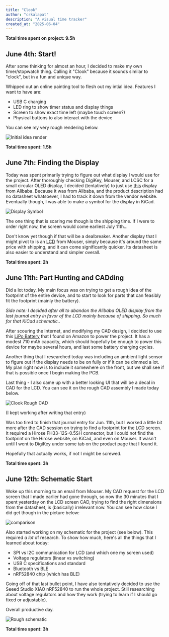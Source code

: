 ```yaml
---
title: "Clook"
author: "crkalapat"
description: "A visual time tracker"
created_at: "2025-06-04"
---
```


**Total time spent on project: 9.5h**

## June 4th: Start!

After some thinking for almost an hour, I decided to make my own timer/stopwatch thing. Calling it "Clook" because it sounds similar to "clock", but in a fun and unique way. 

Whipped out an online painting tool to flesh out my intial idea. Features I want to have are:
- USB C charging
- LED ring to show timer status and display things
- Screen to show exact time left (maybe touch screen?)
- Physical buttons to also interact with the device

You can see my very rough rendering below.

![Initial idea render](assets/idea.png)

**Total time spent: 1.5h**

## June 7th: Finding the Display

Today was spent primarily trying to figure out what display I would use for the project. After thoroughly checking DigiKey, Mouser, and LCSC for a small circular OLED display, I decided (tentatively) to just use [this](https://www.alibaba.com/product-detail/1-5-Inch-466-466-16_1601271796179.html) display from Alibaba. Because it was from Alibaba, and the product description had no datasheet whatsoever, I had to track it down from the vendor website. Eventually though, I was able to make a symbol for the display in KiCad.

![Display Symbol](assets/symbol1.png)

The one thing that is scaring me though is the shipping time. If I were to order right now, the screen would come earliest July 11th...

Don't know yet though if that will be a dealbreaker. Another display that I might pivot to is an [LCD](https://www.mouser.com/ProductDetail/Microtips-Technology/AWD-360360T18N01?qs=sGAEpiMZZMt7dcPGmvnkBgpwamjCGwcHVYYbZzFyeqeK65tjxJno9g%3D%3D) from Mouser, simply because it's around the same price with shipping, and it can come significantly quicker. Its datasheet is also easier to understand and simpler overall.

**Total time spent: 2h**

## June 11th: Part Hunting and CADding

Did a lot today. My main focus was on trying to get a rough idea of the footprint of the entire device, and to start to look for parts that can feasibly fit the footprint (mainly the battery).

*Side note: I decided after all to abandon the Alibaba OLED display from the last journal entry in favor of the LCD mainly because of shipping. So much for that KiCad schematic..*

After scouring the Internet, and modifying my CAD design, I decided to use this [LiPo Battery](https://www.amazon.com/AKZYTUE-Battery-Rechargeable-Lithium-Connector/dp/B07TS8LTH7) that I found on Amazon to power the project. It has a modest 710 mAh capacity, which should hopefully be enough to power this device for maybe several hours, and last some battery charging cycles.

Another thing that I researched today was including an ambient light sensor to figure out if the display needs to be on fully or if it can be dimmed a lot. My plan right now is to include it somewhere on the front, but we shall see if that is possible once I begin making the PCB.

Last thing - I also came up with a better looking UI that will be a decal in CAD for the LCD. You can see it on the rough CAD assembly I made today below.

![Clook Rough CAD](assets/early_cad.png)

(I kept working after writing that entry)

Was too tired to finish that journal entry for Jun. 11th, but I worked a little bit more after the CAD session on trying to find a footprint for the LCD screen. It required a Hirose FH33-12S-0.5SH connector, but I could not find the footprint on the Hirose website, on KiCad, and even on Mouser. It wasn't until I went to DigiKey under some tab on the product page that I found it.

Hopefully that actually works, if not I might be screwed.

**Total time spent: 3h**

## June 12th: Schematic Start

Woke up this morning to an email from Mouser. My CAD request for the LCD screen that I made earlier had gone through, so now the 30 minutes that I spent yesterday on the LCD screen CAD, trying to find the right dimensions from the datasheet, is (basically) irrelevant now. You can see how close I did get though in the picture below:

![comparison](assets/comparison.png)

Also started working on my schematic for the project (see below). This required *a lot* of research. To show how much, here's all the things that I learned about today:

- SPI vs I2C communication for LCD (and which one my screen used)
- Voltage regulators (linear vs switching)
- USB C specifications and standard
- Bluetooth vs BLE
- nRF52840 chip (which has BLE)

Going off of that last bullet point, I have also tentatively decided to use the Seeed Studio XIAO nRF52840 to run the whole project. Still researching about voltage regulators and how they work (trying to learn if I should go fixed or adjustable).

Overall productive day.

![Rough schematic](assets/schem1.png)

**Total time spent: 3h**